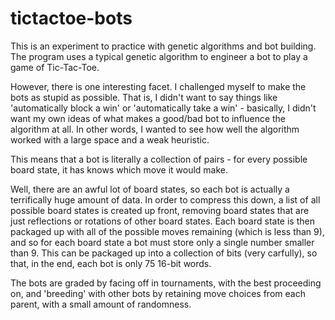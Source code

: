 tictactoe-bots
==============

This is an experiment to practice with genetic algorithms and bot
building. The program uses a typical genetic algorithm to engineer a bot
to play a game of Tic-Tac-Toe.

However, there is one interesting facet. I challenged myself to make the
bots as stupid as possible. That is, I didn't want to say things like
'automatically block a win' or 'automatically take a win' - basically, I
didn't want my own ideas of what makes a good/bad bot to influence the
algorithm at all. In other words, I wanted to see how well the algorithm
worked with a large space and a weak heuristic.

This means that a bot is literally a collection of pairs - for every
possible board state, it has knows which move it would make.

Well, there are an awful lot of board states, so each bot is actually a
terrifically huge amount of data. In order to compress this down, a list
of all possible board states is created up front, removing board states
that are just reflections or rotations of other board states. Each board
state is then packaged up with all of the possible moves remaining
(which is less than 9), and so for each board state a bot must store
only a single number smaller than 9. This can be packaged up into a
collection of bits (very carfully), so that, in the end, each bot is
only 75 16-bit words.

The bots are graded by facing off in tournaments, with the best
proceeding on, and 'breeding' with other bots by retaining move choices
from each parent, with a small amount of randomness.
